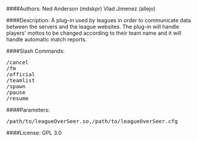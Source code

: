 ####Authors:
Ned Anderson (mdskpr)
Vlad Jimenez (allejo)

####Description:
A plug-in used by leagues in order to communicate data between the servers
and the league websites. The plug-in will handle players' mottos to be
changed according to their team name and it will handle automatic match
reports.

####Slash Commands:
<pre>
/cancel
/fm
/official
/teamlist
/spawn
/pause
/resume
</pre>

####Parameters:
<pre>/path/to/leagueOverSeer.so,/path/to/leagueOverSeer.cfg</pre>

####License:
GPL 3.0